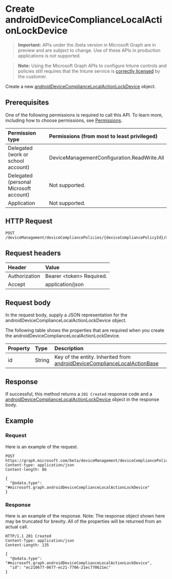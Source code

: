 ﻿# Create androidDeviceComplianceLocalActionLockDevice

> **Important:** APIs under the /beta version in Microsoft Graph are in preview and are subject to change. Use of these APIs in production applications is not supported.

> **Note:** Using the Microsoft Graph APIs to configure Intune controls and policies still requires that the Intune service is [correctly licensed](https://go.microsoft.com/fwlink/?linkid=839381) by the customer.

Create a new [androidDeviceComplianceLocalActionLockDevice](../resources/intune_deviceconfig_androiddevicecompliancelocalactionlockdevice.md) object.
## Prerequisites
One of the following permissions is required to call this API. To learn more, including how to choose permissions, see [Permissions](../../../concepts/permissions_reference.md).

|Permission type|Permissions (from most to least privileged)|
|:---|:---|
|Delegated (work or school account)|DeviceManagementConfiguration.ReadWrite.All|
|Delegated (personal Microsoft account)|Not supported.|
|Application|Not supported.|

## HTTP Request
<!-- {
  "blockType": "ignored"
}
-->
``` http
POST /deviceManagement/deviceCompliancePolicies/{deviceCompliancePolicyId}/microsoft.graph.androidCompliancePolicy/localActions
```

## Request headers
|Header|Value|
|:---|:---|
|Authorization|Bearer &lt;token&gt; Required.|
|Accept|application/json|

## Request body
In the request body, supply a JSON representation for the androidDeviceComplianceLocalActionLockDevice object.

The following table shows the properties that are required when you create the androidDeviceComplianceLocalActionLockDevice.

|Property|Type|Description|
|:---|:---|:---|
|id|String|Key of the entity. Inherited from [androidDeviceComplianceLocalActionBase](../resources/intune_deviceconfig_androiddevicecompliancelocalactionbase.md)|



## Response
If successful, this method returns a `201 Created` response code and a [androidDeviceComplianceLocalActionLockDevice](../resources/intune_deviceconfig_androiddevicecompliancelocalactionlockdevice.md) object in the response body.

## Example
### Request
Here is an example of the request.
``` http
POST https://graph.microsoft.com/beta/deviceManagement/deviceCompliancePolicies/{deviceCompliancePolicyId}/microsoft.graph.androidCompliancePolicy/localActions
Content-type: application/json
Content-length: 86

{
  "@odata.type": "#microsoft.graph.androidDeviceComplianceLocalActionLockDevice"
}
```

### Response
Here is an example of the response. Note: The response object shown here may be truncated for brevity. All of the properties will be returned from an actual call.
``` http
HTTP/1.1 201 Created
Content-Type: application/json
Content-Length: 135

{
  "@odata.type": "#microsoft.graph.androidDeviceComplianceLocalActionLockDevice",
  "id": "ec210677-0677-ec21-7706-21ec770621ec"
}
```



